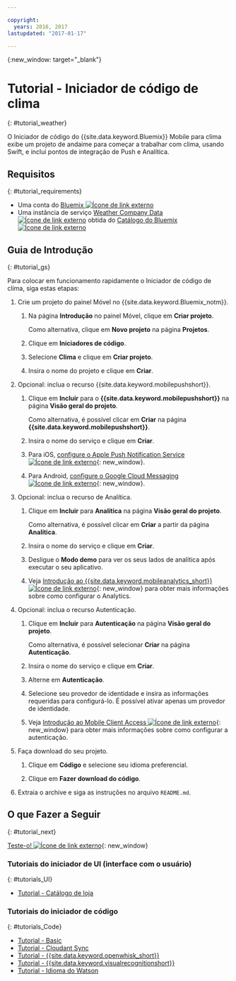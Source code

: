 ```yaml
---

copyright:
  years: 2016, 2017
lastupdated: "2017-01-17"

---
```

{:new_window: target="_blank"}

# Tutorial - Iniciador de código de clima
{: #tutorial_weather}

O Iniciador de código do {{site.data.keyword.Bluemix}} Mobile para clima
exibe um projeto de andaime para começar a trabalhar com clima, usando Swift, e inclui
pontos de integração de Push e Analítica.


## Requisitos
{: #tutorial_requirements}

* Uma conta do [Bluemix ![Ícone de link externo](../icons/launch-glyph.svg "Ícone de link externo")](http://bluemix.net "Ícone de link externo")
* Uma instância de serviço [Weather Company Data ![Ícone de link externo](../icons/launch-glyph.svg "Ícone de link externo")](https://console.{DomainName}/catalog/services/weather-company-data/ "Ícone de link externo") obtida do [Catálogo do Bluemix ![Ícone de link externo](../icons/launch-glyph.svg "Ícone de link externo")](https://console.{DomainName}/catalog/ "Ícone de link externo")


## Guia de Introdução
{: #tutorial_gs}

Para colocar em funcionamento rapidamente o Iniciador de código de clima, siga estas etapas:

1. Crie um projeto do painel Móvel no {{site.data.keyword.Bluemix_notm}}.

   1. Na página **Introdução** no painel Móvel, clique em **Criar projeto**.

      Como alternativa, clique em **Novo projeto** na página **Projetos**.

   2. Clique em **Iniciadores de código**.

   3. Selecione **Clima** e clique em **Criar projeto**.

   4. Insira o nome do projeto e clique em **Criar**.

2. Opcional: inclua o recurso {{site.data.keyword.mobilepushshort}}.

   1. Clique em **Incluir** para o **{{site.data.keyword.mobilepushshort}}** na página **Visão geral do projeto**.

      Como alternativa, é possível clicar em **Criar** na página **{{site.data.keyword.mobilepushshort}}**.

   2. Insira o nome do serviço e clique em **Criar**.

   3. Para iOS, [configure o Apple Push Notification Service ![Ícone de link externo](../icons/launch-glyph.svg "Ícone de link externo")](/docs/services/mobilepush/t_push_provider_ios.html "Ícone de link externo"){: new_window}.

   4. Para Android, [configure o Google Cloud Messaging ![Ícone de link externo](../icons/launch-glyph.svg "Ícone de link externo")](/docs/services/mobilepush/t_push_provider_android.html "Ícone de link externo"){: new_window}.
   
3. Opcional: inclua o recurso de Analítica.

   1. Clique em **Incluir** para **Analítica** na página **Visão geral do projeto**.

      Como alternativa, é possível clicar em **Criar** a partir da página **Analítica**.

   2. Insira o nome do serviço e clique em **Criar**.
   
   3. Desligue o **Modo demo** para ver os seus lados de analítica após executar o seu aplicativo.

   4. Veja [Introdução ao {{site.data.keyword.mobileanalytics_short}} ![Ícone de link externo](../icons/launch-glyph.svg "Ícone de link externo")](/docs/services/mobileanalytics/index.html "Ícone de link externo"){: new_window} para obter mais informações sobre como configurar o Analytics.

4. Opcional: inclua o recurso Autenticação.

   1. Clique em **Incluir** para **Autenticação** na página **Visão geral do projeto**.

      Como alternativa, é possível selecionar **Criar** na página **Autenticação**.

   2. Insira o nome do serviço e clique em **Criar**.
   
   3. Alterne em **Autenticação**.
   
   4. Selecione seu provedor de identidade e insira as informações requeridas para configurá-lo. É possível ativar apenas um provedor de identidade.

   5. Veja [Introdução ao Mobile Client Access ![Ícone de link externo](../icons/launch-glyph.svg "Ícone de link externo")](/docs/services/mobileaccess/index.html "Ícone de link externo"){: new_window} para obter mais informações sobre como configurar a autenticação.

5. Faça download do seu projeto.

   1. Clique em **Código** e selecione seu idioma preferencial.

   2. Clique em **Fazer download do código**.

5. Extraia o archive e siga as instruções no arquivo `README.md`.


## O que Fazer a Seguir
{: #tutorial_next}

[Teste-o! ![Ícone de link externo](../icons/launch-glyph.svg "Ícone de link externo")](http://console.{DomainName}/mobile/create-project?starter=fad1d49e-f7b6-3aff-9b53-14673fca4399 "Ícone de link externo"){: new_window}


### Tutoriais do iniciador de UI (interface com o usuário)
{: #tutorials_UI}

* [Tutorial - Catálogo de loja](tutorial_store_catalog.html)


### Tutoriais do iniciador de código
{: #tutorials_Code}

* [Tutorial - Basic](tutorial.html)
* [Tutorial - Cloudant Sync](tutorial_cloudant_synd.html)
* [Tutorial - {{site.data.keyword.openwhisk_short}}](tutorial_openwhisk.html)
* [Tutorial - {{site.data.keyword.visualrecognitionshort}}](tutorial_visual_recognition.html)
* [Tutorial - Idioma do Watson](tutorial_watson_language.html)
